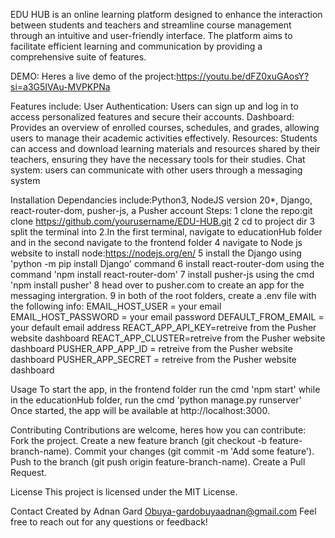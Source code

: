 EDU HUB is an online learning platform designed to enhance the interaction between students and teachers and streamline course management through an intuitive and user-friendly interface. The platform aims to facilitate efficient learning and communication by providing a comprehensive suite of features.

DEMO:
Heres a live demo of the project:https://youtu.be/dFZ0xuGAosY?si=a3G5IVAu-MVPKPNa

Features include:
    User Authentication:
    Users can sign up and log in to access personalized features and secure their accounts.
    Dashboard:
    Provides an overview of enrolled courses, schedules, and grades, allowing users to manage their academic activities effectively.
    Resources:
    Students can access and download learning materials and resources shared by their teachers, ensuring they have the necessary tools for their studies.
    Chat system:
    users can communicate with other users through a messaging system

Installation
Dependancies include:Python3, NodeJS version 20*, Django, react-router-dom, pusher-js, a Pusher account
Steps:
    1 clone the repo:git clone https://github.com/yourusername/EDU-HUB.git
    2 cd to project dir
    3 split the terminal into 2.In the first terminal, navigate to educationHub folder and in the second navigate to the      frontend folder
    4 navigate to Node js website to install node:https://nodejs.org/en/
    5 install the Django using 'python -m pip install Django' command
    6 install react-router-dom using the command 'npm install react-router-dom'
    7 install pusher-js using the cmd 'npm install pusher'
    8 head over to pusher.com to create an app for the messaging intergration.
    9 in both of the root folders, create a .env file with the following info:
        EMAIL_HOST_USER = your email
        EMAIL_HOST_PASSWORD = your email password
        DEFAULT_FROM_EMAIL = your default email address
        REACT_APP_API_KEY=retreive from the Pusher website dashboard
        REACT_APP_CLUSTER=retreive from the Pusher website dashboard
        PUSHER_APP_APP_ID = retreive from the Pusher website dashboard
        PUSHER_APP_SECRET = retreive from the Pusher website dashboard

Usage
To start the app, in the frontend folder run the cmd 'npm start' while in the educationHub folder, run the cmd 'python manage.py runserver'
Once started, the app will be available at http://localhost:3000.


Contributing
Contributions are welcome, heres how you can contribute:
    Fork the project.
    Create a new feature branch (git checkout -b feature-branch-name).
    Commit your changes (git commit -m 'Add some feature').
    Push to the branch (git push origin feature-branch-name).
    Create a Pull Request.

License
This project is licensed under the MIT License.

Contact
Created by Adnan Gard Obuya-gardobuyaadnan@gmail.com
Feel free to reach out for any questions or feedback!